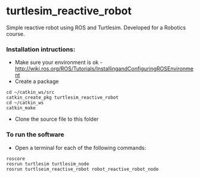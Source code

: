 # turtlesim_reactive_robot

Simple reactive robot using ROS and Turtlesim.
Developed for a Robotics course.


### Installation intructions:

* Make sure your environment is ok - http://wiki.ros.org/ROS/Tutorials/InstallingandConfiguringROSEnvironment
* Create a package
```
cd ~/catkin_ws/src
catkin_create_pkg turtlesim_reactive_robot
cd ~/catkin_ws
catkin_make
```
* Clone the source file to this folder


### To run the software

* Open a terminal for each of the following commands:
```
roscore
rosrun turtlesim turtlesim_node
rosrun turtlseim_reactive_robot robot_reactive_robot_node
```

